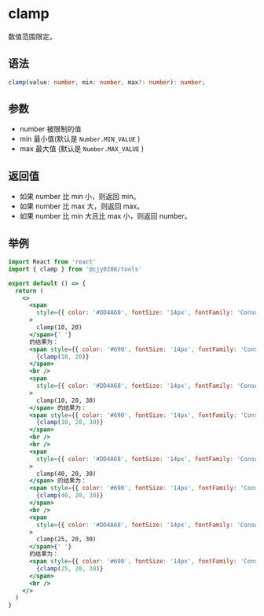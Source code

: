 # clamp

数值范围限定。

## 语法

```ts
clamp(value: number, min: number, max?: number): number;
```

## 参数

- number 被限制的值
- min 最小值(默认是 `Number.MIN_VALUE` )
- max 最大值 (默认是 `Number.MAX_VALUE` )

## 返回值

- 如果 number 比 min 小，则返回 min。
- 如果 number 比 max 大，则返回 max。
- 如果 number 比 min 大且比 max 小，则返回 number。

## 举例

```jsx
import React from 'react'
import { clamp } from '@cjy0208/tools'

export default () => {
  return (
    <>
      <span
        style={{ color: '#DD4A68', fontSize: '14px', fontFamily: 'Consolas' }}
      >
        clamp(10, 20)
      </span>{' '}
      的结果为：
      <span style={{ color: '#690', fontSize: '14px', fontFamily: 'Consolas' }}>
        {clamp(10, 20)}
      </span>
      <br />
      <span
        style={{ color: '#DD4A68', fontSize: '14px', fontFamily: 'Consolas' }}
      >
        clamp(10, 20, 30)
      </span> 的结果为：
      <span style={{ color: '#690', fontSize: '14px', fontFamily: 'Consolas' }}>
        {clamp(10, 20, 30)}
      </span>
      <br />
      <br />
      <span
        style={{ color: '#DD4A68', fontSize: '14px', fontFamily: 'Consolas' }}
      >
        clamp(40, 20, 30)
      </span> 的结果为：
      <span style={{ color: '#690', fontSize: '14px', fontFamily: 'Consolas' }}>
        {clamp(40, 20, 30)}
      </span>
      <br />
      <span
        style={{ color: '#DD4A68', fontSize: '14px', fontFamily: 'Consolas' }}
      >
        clamp(25, 20, 30)
      </span>{' '}
      的结果为：
      <span style={{ color: '#690', fontSize: '14px', fontFamily: 'Consolas' }}>
        {clamp(25, 20, 30)}
      </span>
      <br />
    </>
  )
}
```
